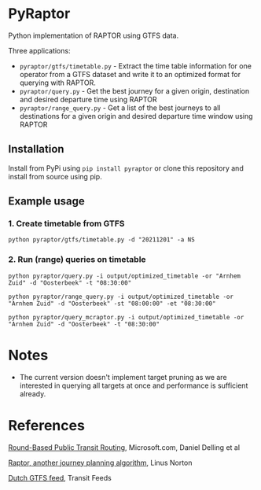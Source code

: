 # PyRaptor

Python implementation of RAPTOR using GTFS data.

Three applications:

- `pyraptor/gtfs/timetable.py` - Extract the time table information for one operator from a GTFS dataset and write it to an optimized format for querying with RAPTOR.
- `pyraptor/query.py` - Get the best journey for a given origin, destination and desired departure time using RAPTOR
- `pyraptor/range_query.py` - Get a list of the best journeys to all destinations for a given origin and desired departure time window using RAPTOR

## Installation

Install from PyPi using `pip install pyraptor` or clone this repository and install from source using pip.

## Example usage

### 1. Create timetable from GTFS

`python pyraptor/gtfs/timetable.py -d "20211201" -a NS`

### 2. Run (range) queries on timetable

`python pyraptor/query.py -i output/optimized_timetable -or "Arnhem Zuid" -d "Oosterbeek" -t "08:30:00"`

`python pyraptor/range_query.py -i output/optimized_timetable -or "Arnhem Zuid" -d "Oosterbeek" -st "08:00:00" -et "08:30:00"`

`python pyraptor/query_mcraptor.py -i output/optimized_timetable -or "Arnhem Zuid" -d "Oosterbeek" -t "08:30:00"`

# Notes

- The current version doesn't implement target pruning as we are interested in querying all targets at once and performance is sufficient already.

# References

[Round-Based Public Transit Routing](https://www.microsoft.com/en-us/research/wp-content/uploads/2012/01/raptor_alenex.pdf), Microsoft.com, Daniel Delling et al

[Raptor, another journey planning algorithm](https://ljn.io/posts/raptor-journey-planning-algorithm), Linus Norton

[Dutch GTFS feed](http://transitfeeds.com/p/ov/814), Transit Feeds
